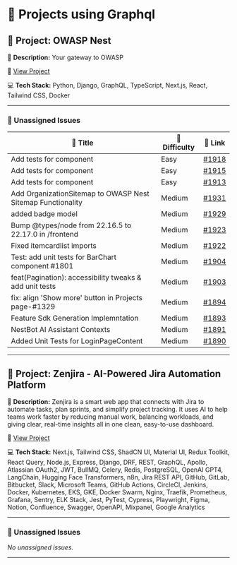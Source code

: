 # 🚀 Projects using Graphql

## 📌 Project: OWASP Nest

📝 **Description:** Your gateway to OWASP

🔗 [View Project](https://github.com/owasp/nest)

💻 **Tech Stack:** Python, Django, GraphQL, TypeScript, Next.js, React, Tailwind CSS, Docker

---

### 🐛 Unassigned Issues

| 🔖 Title | 🎯 Difficulty | 🔗 Link |
|----------|----------------|---------|
| Add tests for <UserMenu> component | Easy | [#1918](https://github.com/OWASP/Nest/issues/1918) |
| Add tests for <SortBy> component | Easy | [#1915](https://github.com/OWASP/Nest/issues/1915) |
| Add tests for <SkeletonsBase> component | Easy | [#1913](https://github.com/OWASP/Nest/issues/1913) |
| Add OrganizationSitemap to OWASP Nest Sitemap Functionality | Medium | [#1931](https://github.com/OWASP/Nest/pull/1931) |
| added badge model | Medium | [#1929](https://github.com/OWASP/Nest/pull/1929) |
| Bump @types/node from 22.16.5 to 22.17.0 in /frontend | Medium | [#1923](https://github.com/OWASP/Nest/pull/1923) |
| Fixed itemcardlist imports | Medium | [#1922](https://github.com/OWASP/Nest/pull/1922) |
| Test: add unit tests for BarChart component #1801 | Medium | [#1904](https://github.com/OWASP/Nest/pull/1904) |
| feat(Pagination): accessibility tweaks & add unit tests | Medium | [#1903](https://github.com/OWASP/Nest/pull/1903) |
| fix: align 'Show more' button in Projects page-#1329 | Medium | [#1894](https://github.com/OWASP/Nest/pull/1894) |
| Feature Sdk Generation Implemntation | Medium | [#1893](https://github.com/OWASP/Nest/pull/1893) |
| NestBot AI Assistant Contexts | Medium | [#1891](https://github.com/OWASP/Nest/pull/1891) |
| Added Unit Tests for LoginPageContent | Medium | [#1890](https://github.com/OWASP/Nest/pull/1890) |

---

## 📌 Project: Zenjira - AI-Powered Jira Automation Platform

📝 **Description:** Zenjira is a smart web app that connects with Jira to automate tasks, plan sprints, and simplify project tracking. It uses AI to help teams work faster by reducing manual work, balancing workloads, and giving clear, real-time insights all in one clean, easy-to-use dashboard.

🔗 [View Project](https://github.com/Promptzy/Zenjira)

💻 **Tech Stack:** Next.js, Tailwind CSS, ShadCN UI, Material UI, Redux Toolkit, React Query, Node.js, Express, Django, DRF, REST, GraphQL, Apollo, Atlassian OAuth2, JWT, BullMQ, Celery, Redis, PostgreSQL, OpenAI GPT4, LangChain, Hugging Face Transformers, n8n, Jira REST API, GitHub, GitLab, Bitbucket, Slack, Microsoft Teams, GitHub Actions, CircleCI, Jenkins, Docker, Kubernetes, EKS, GKE, Docker Swarm, Nginx, Traefik, Prometheus, Grafana, Sentry, ELK Stack, Jest, PyTest, Cypress, Playwright, Figma, Notion, Confluence, Swagger, OpenAPI, Mixpanel, Google Analytics

---

### 🐛 Unassigned Issues

_No unassigned issues._

---

